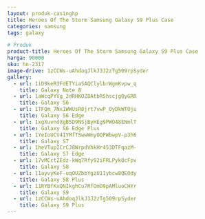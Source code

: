 ```yaml
---
layout: produk-casinghp
title: Heroes Of The Storm Samsung Galaxy S9 Plus Case
categories: samsung
tags: galaxy

# Produk
product-title: Heroes Of The Storm Samsung Galaxy S9 Plus Case
harga: 90000
sku: hn-2317
image-drive: 1zCCWs-uAhdoqJlkJ3J2zTg509rpSyder
gallery:
  - url: 1iD9keR3FdETYiaSAQClylbrWgmKvpw_q
    title: Galaxy Note 8
  - url: 1aWcqPYVg_2dRHKOZ8AtbRShscjgQyGRR
    title: Galaxy S6
  - url: 1TFQm_7Nx1WWUsR8jrt7vwP_OyDkWTOju
    title: Galaxy S6 Edge
  - url: 1xgXuvndXgB5D9NSjByHEg9PWO48ENmlT
    title: Galaxy S6 Edge Plus
  - url: 1YeIoUCV4IYMfTSwwWmyOQFWbwpV-p3h6
    title: Galaxy S7
  - url: 1heVTupICrCJ8WrpdVhkHr453DTFqazM-
    title: Galaxy S7 Edge
  - url: 17vMCctZEdz-kWq7Rfy92iFRLPykQcFpv
    title: Galaxy S8
  - url: 11ayvyKeF-uqOUZbbYgzU1Iybcw8QEOdy
    title: Galaxy S8 Plus
  - url: 11RYBfKxQNIkghCu7RfOmO9pAMluoCHYr
    title: Galaxy S9
  - url: 1zCCWs-uAhdoqJlkJ3J2zTg509rpSyder
    title: Galaxy S9 Plus
---
```

